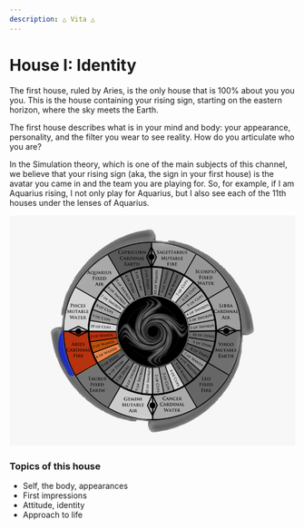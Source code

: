 ```yaml
---
description: △ Vita △
---
```


# House I: Identity

The first house, ruled by Aries, is the only house that is 100% about you you you. This is the house containing your rising sign, starting on the eastern horizon, where the sky meets the Earth.

The first house describes what is in your mind and body: your appearance, personality, and the filter you wear to see reality. How do you articulate who you are?

In the Simulation theory, which is one of the main subjects of this channel, we believe that your rising sign (aka, the sign in your first house) is the avatar you came in and the team you are playing for. So, for example, if I am Aquarius rising, I not only play for Aquarius, but I also see each of the 11th houses under the lenses of Aquarius.

![](../../../../.gitbook/assets/aries.png)

### Topics of this house

* Self, the body, appearances
* First impressions
* Attitude, identity
* Approach to life



